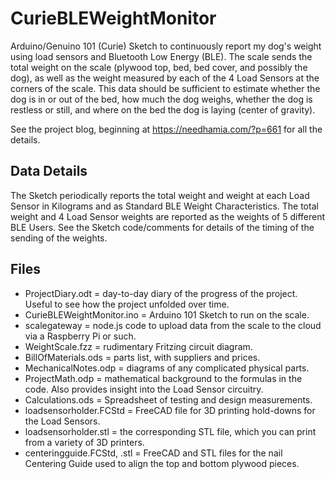 # CurieBLEWeightMonitor
Arduino/Genuino 101 (Curie) Sketch to continuously report my dog's weight using load sensors and Bluetooth Low Energy (BLE).
The scale sends the total weight on the scale (plywood top, bed, bed cover, and possibly the dog), as well as the
weight measured by each of the 4 Load Sensors at the corners of the scale.
This data should be sufficient to estimate whether the dog is in or out of the bed, how much the dog weighs,
whether the dog is restless or still, and where on the bed the dog is laying (center of gravity).

See the project blog, beginning at https://needhamia.com/?p=661 for all the details.
## Data Details
The Sketch periodically reports the total weight and weight at each Load Sensor in Kilograms and as Standard BLE Weight Characteristics.
The total weight and 4 Load Sensor weights are reported as the weights of 5 different BLE Users.  See the Sketch code/comments
for details of the timing of the sending of the weights.
## Files
- ProjectDiary.odt = day-to-day diary of the progress of the project. Useful to see how the project unfolded over time.
- CurieBLEWeightMonitor.ino = Arduino 101 Sketch to run on the scale.
- scalegateway = node.js code to upload data from the scale to the cloud via a Raspberry Pi or such.
- WeightScale.fzz = rudimentary Fritzing circuit diagram.
- BillOfMaterials.ods = parts list, with suppliers and prices.
- MechanicalNotes.odp = diagrams of any complicated physical parts.
- ProjectMath.odp = mathematical background to the formulas in the code. Also provides insight into the Load Sensor circuitry.
- Calculations.ods = Spreadsheet of testing and design measurements.
- loadsensorholder.FCStd = FreeCAD file for 3D printing hold-downs for the Load Sensors.
- loadsensorholder.stl = the corresponding STL file, which you can print from a variety of 3D printers.
- centeringguide.FCStd, .stl = FreeCAD and STL files for the nail Centering Guide used to align the top and bottom plywood pieces.
